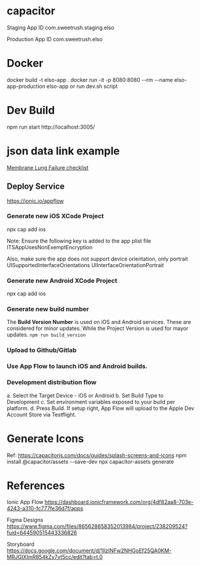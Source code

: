 # capacitor

Staging App ID
com.sweetrush.staging.elso

Production App ID
com.sweetrush.elso

# Docker
docker build -t elso-app .
docker run -it -p 8080:8080 --rm --name elso-app-production elso-app
or run dev.sh script

# Dev Build
npm run start
http://localhost:3005/


# json data link example
<a href='#' data-link='CHECKLIST##ELSOBA_CHKLST_160' target='_self'>Membrane Lung Failure checklist</a>

## Deploy Service
https://ionic.io/appflow

### Generate new iOS XCode Project
npx cap add ios

Note: Ensure the following key is added to the app plist file
<key>ITSAppUsesNonExemptEncryption</key>
<false/>

Also, make sure the app does not support device orientation, only portrait
<key>UISupportedInterfaceOrientations</key>
<array>
  <string>UIInterfaceOrientationPortrait</string>
</array>

### Generate new Android XCode Project
npx cap add ios

### Generate new build number
The **Build Version Number** is used on iOS and Android services.  These are considered for minor updates. 
While the Project Version is used for mayor updates.
```npm run build_version```

### Upload to Github/Gitlab

### Use App Flow to launch iOS and Android builds.

### Development distribution flow 
a. Select the Target Device - iOS or Android
b. Set Build Type to Development
c. Set environment variables exposed to your build per platform.
d. Press Build. If setup right, App Flow will upload to the Apple Dev Account Store via Testflight.


# Generate Icons
Ref: https://capacitorjs.com/docs/guides/splash-screens-and-icons
npm install @capacitor/assets --save-dev
npx capacitor-assets generate

# References
Ionic App Flow
https://dashboard.ionicframework.com/org/4df82aa8-703e-4243-a310-fc777fe36d7f/apps

Figma Designs
https://www.figma.com/files/865628658352013984/project/238209524?fuid=644590515443336826

Storyboard
https://docs.google.com/document/d/1llzINFw2NHGoEf25QA0KM-MRJGlXlmR854kZv7vt5cc/edit?tab=t.0

